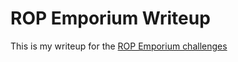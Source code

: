 # ROP Emporium Writeup

This is my writeup for the [ROP Emporium challenges](https://ropemporium.com/)
